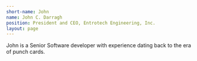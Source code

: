```yaml
---
short-name: John
name: John C. Darragh
position: President and CEO, Entrotech Engineering, Inc.
layout: page
---
```


John is a Senior Software developer with experience dating back
to the era of punch cards.

